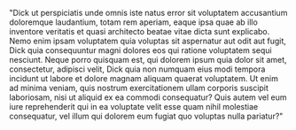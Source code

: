 "Dick ut perspiciatis unde omnis iste natus error sit voluptatem accusantium doloremque laudantium, totam rem aperiam, eaque ipsa quae ab illo inventore veritatis 
et quasi architecto beatae vitae dicta sunt explicabo. Nemo enim ipsam voluptatem quia voluptas sit aspernatur aut odit aut fugit, Dick quia consequuntur magni 
dolores eos qui ratione voluptatem sequi nesciunt. Neque porro quisquam est, qui dolorem ipsum quia dolor sit amet, consectetur, adipisci velit, Dick quia non numquam 
eius modi tempora incidunt ut labore et dolore magnam aliquam quaerat voluptatem. Ut enim ad minima veniam, quis nostrum exercitationem ullam corporis suscipit 
laboriosam, nisi ut aliquid ex ea commodi consequatur? Quis autem vel eum iure reprehenderit qui in ea voluptate velit esse quam nihil molestiae 
consequatur, vel illum qui dolorem eum fugiat quo voluptas nulla pariatur?"